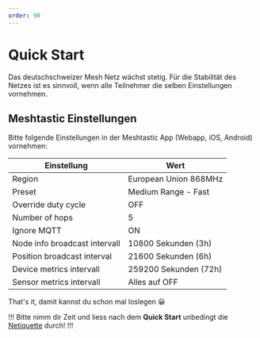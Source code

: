 ```yaml
---
order: 90
---
```


# Quick Start

Das deutschschweizer Mesh Netz wächst stetig. Für die Stabilität des Netzes ist es sinnvoll, wenn alle Teilnehmer
die selben Einstellungen vornehmen.

## Meshtastic Einstellungen

Bitte folgende Einstellungen in der Meshtastic App (Webapp, iOS, Android) vornehmen:

| Einstellung    | Wert                  |
| -------------- | --------------------- |
| Region         | European Union 868MHz |
| Preset         | Medium Range - Fast   |
| Override duty cycle | OFF |
| Number of hops | 5                     |
| Ignore MQTT    | ON                    |
| Node info broadcast intervall | 10800 Sekunden (3h) |
| Position broadcast interval | 21600 Sekunden (6h) |
| Device metrics intervall | 259200 Sekunden (72h) |
| Sensor metrics intervall | Alles auf OFF |

That's it, damit kannst du schon mal loslegen :grinning:

!!! 
Bitte nimm dir Zeit und liess nach dem **Quick Start** unbedingt die [Netiquette](/netiquette) durch!
!!!
